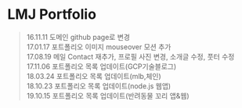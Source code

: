 # LMJ Portfolio
>16.11.11 도메인 github page로 변경<br />
>17.01.17 포트폴리오 이미지 mouseover 모션 추가<br />
>17.08.19 메일 Contact 재추가, 프로필 사진 변경, 소개글 수정, 풋터 수정<br />
>17.11.06 포트폴리오 목록 업데이트(GCP기술블로그)<br />
>18.03.24 포트폴리오 목록 업데이트(mlb,체인)<br />
>18.10.23 포트폴리오 목록 업데이트(node.js 웹앱)<br />
>19.10.15 포트폴리오 목록 업데이트(반려동물 꼬리 앱&웹)

